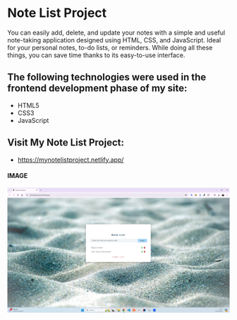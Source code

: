 <h1>Note List Project</h1>

You can easily add, delete, and update your notes with a simple and useful note-taking application designed using HTML, CSS, and JavaScript. Ideal for your personal notes, to-do lists, or reminders. While doing all these things, you can save time thanks to its easy-to-use interface.

<h2> The following technologies were used in the frontend development phase of my site: </h2>

- HTML5
- CSS3
- JavaScript

<h2> Visit My Note List Project: </h2>

- https://mynotelistproject.netlify.app/

<h4>IMAGE</h4>

![](images/my-note-list.png)

